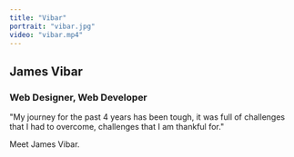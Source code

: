 ```yaml
---
title: "Vibar"
portrait: "vibar.jpg"
video: "vibar.mp4"
---
```


## James Vibar
### Web Designer, Web Developer

"My journey for the past 4 years has been tough, it was full of challenges that I had to overcome, challenges that I am thankful for."

Meet James Vibar.